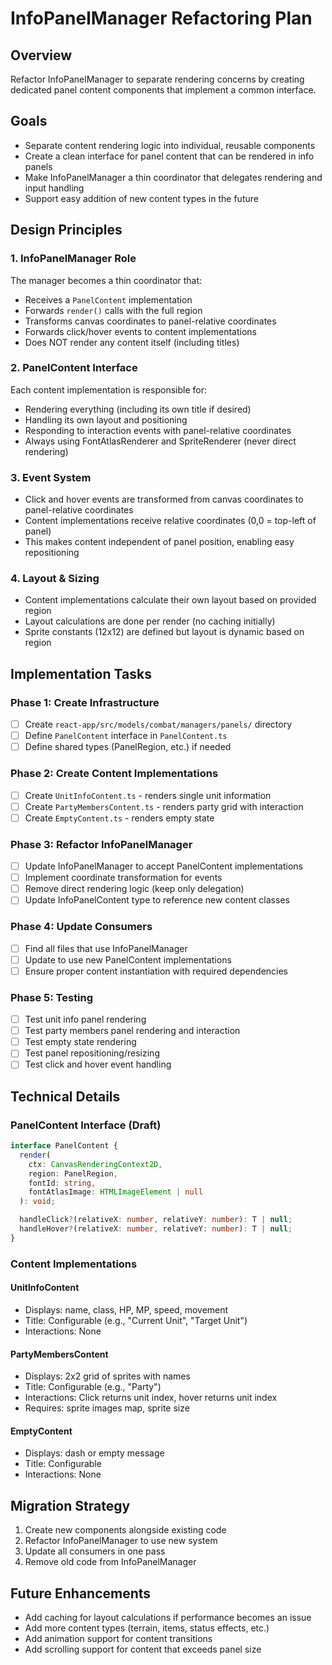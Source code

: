 # InfoPanelManager Refactoring Plan

## Overview
Refactor InfoPanelManager to separate rendering concerns by creating dedicated panel content components that implement a common interface.

## Goals
- Separate content rendering logic into individual, reusable components
- Create a clean interface for panel content that can be rendered in info panels
- Make InfoPanelManager a thin coordinator that delegates rendering and input handling
- Support easy addition of new content types in the future

## Design Principles

### 1. InfoPanelManager Role
The manager becomes a thin coordinator that:
- Receives a `PanelContent` implementation
- Forwards `render()` calls with the full region
- Transforms canvas coordinates to panel-relative coordinates
- Forwards click/hover events to content implementations
- Does NOT render any content itself (including titles)

### 2. PanelContent Interface
Each content implementation is responsible for:
- Rendering everything (including its own title if desired)
- Handling its own layout and positioning
- Responding to interaction events with panel-relative coordinates
- Always using FontAtlasRenderer and SpriteRenderer (never direct rendering)

### 3. Event System
- Click and hover events are transformed from canvas coordinates to panel-relative coordinates
- Content implementations receive relative coordinates (0,0 = top-left of panel)
- This makes content independent of panel position, enabling easy repositioning

### 4. Layout & Sizing
- Content implementations calculate their own layout based on provided region
- Layout calculations are done per render (no caching initially)
- Sprite constants (12x12) are defined but layout is dynamic based on region

## Implementation Tasks

### Phase 1: Create Infrastructure
- [ ] Create `react-app/src/models/combat/managers/panels/` directory
- [ ] Define `PanelContent` interface in `PanelContent.ts`
- [ ] Define shared types (PanelRegion, etc.) if needed

### Phase 2: Create Content Implementations
- [ ] Create `UnitInfoContent.ts` - renders single unit information
- [ ] Create `PartyMembersContent.ts` - renders party grid with interaction
- [ ] Create `EmptyContent.ts` - renders empty state

### Phase 3: Refactor InfoPanelManager
- [ ] Update InfoPanelManager to accept PanelContent implementations
- [ ] Implement coordinate transformation for events
- [ ] Remove direct rendering logic (keep only delegation)
- [ ] Update InfoPanelContent type to reference new content classes

### Phase 4: Update Consumers
- [ ] Find all files that use InfoPanelManager
- [ ] Update to use new PanelContent implementations
- [ ] Ensure proper content instantiation with required dependencies

### Phase 5: Testing
- [ ] Test unit info panel rendering
- [ ] Test party members panel rendering and interaction
- [ ] Test empty state rendering
- [ ] Test panel repositioning/resizing
- [ ] Test click and hover event handling

## Technical Details

### PanelContent Interface (Draft)
```typescript
interface PanelContent {
  render(
    ctx: CanvasRenderingContext2D,
    region: PanelRegion,
    fontId: string,
    fontAtlasImage: HTMLImageElement | null
  ): void;

  handleClick?(relativeX: number, relativeY: number): T | null;
  handleHover?(relativeX: number, relativeY: number): T | null;
}
```

### Content Implementations

#### UnitInfoContent
- Displays: name, class, HP, MP, speed, movement
- Title: Configurable (e.g., "Current Unit", "Target Unit")
- Interactions: None

#### PartyMembersContent
- Displays: 2x2 grid of sprites with names
- Title: Configurable (e.g., "Party")
- Interactions: Click returns unit index, hover returns unit index
- Requires: sprite images map, sprite size

#### EmptyContent
- Displays: dash or empty message
- Title: Configurable
- Interactions: None

## Migration Strategy
1. Create new components alongside existing code
2. Refactor InfoPanelManager to use new system
3. Update all consumers in one pass
4. Remove old code from InfoPanelManager

## Future Enhancements
- Add caching for layout calculations if performance becomes an issue
- Add more content types (terrain, items, status effects, etc.)
- Add animation support for content transitions
- Add scrolling support for content that exceeds panel size
